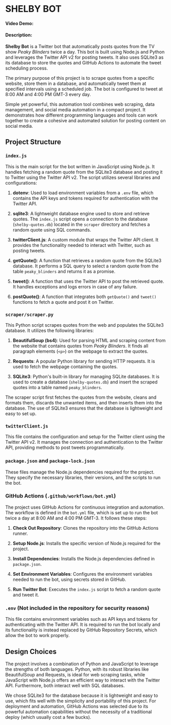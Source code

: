 # SHELBY BOT 
#### Video Demo:
#### Description:

**Shelby Bot** is a Twitter bot that automatically posts quotes from the TV show *Peaky Blinders* twice a day. This bot is built using Node.js and Python and leverages the Twitter API v2 for posting tweets. It also uses SQLite3 as its database to store the quotes and GitHub Actions to automate the tweet scheduling process. 

The primary purpose of this project is to scrape quotes from a specific website, store them in a database, and automatically tweet them at specified intervals using a scheduled job. The bot is configured to tweet at 8:00 AM and 4:00 PM GMT-3 every day.

Simple yet powerful, this automation tool combines web scraping, data management, and social media automation in a compact project. It demonstrates how different programming languages and tools can work together to create a cohesive and automated solution for posting content on social media.

## Project Structure

### `index.js`
This is the main script for the bot written in JavaScript using Node.js. It handles fetching a random quote from the SQLite3 database and posting it to Twitter using the Twitter API v2. The script utilizes several libraries and configurations:

1. **dotenv**: Used to load environment variables from a `.env` file, which contains the API keys and tokens required for authentication with the Twitter API.
   
2. **sqlite3**: A lightweight database engine used to store and retrieve quotes. The `index.js` script opens a connection to the database (`shelby-quotes.db`) located in the `scraper` directory and fetches a random quote using SQL commands.

3. **twitterClient.js**: A custom module that wraps the Twitter API client. It provides the functionality needed to interact with Twitter, such as posting tweets.

4. **getQuote()**: A function that retrieves a random quote from the SQLite3 database. It performs a SQL query to select a random quote from the table `peaky_blinders` and returns it as a promise.

5. **tweet()**: A function that uses the Twitter API to post the retrieved quote. It handles exceptions and logs errors in case of any failure.

6. **postQuote()**: A function that integrates both `getQuote()` and `tweet()` functions to fetch a quote and post it on Twitter.

### `scraper/scraper.py`
This Python script scrapes quotes from the web and populates the SQLite3 database. It utilizes the following libraries:

1. **BeautifulSoup (bs4)**: Used for parsing HTML and scraping content from the website that contains quotes from *Peaky Blinders*. It finds all paragraph elements (`<p>`) on the webpage to extract the quotes.

2. **Requests**: A popular Python library for sending HTTP requests. It is used to fetch the webpage containing the quotes.

3. **SQLite3**: Python's built-in library for managing SQLite databases. It is used to create a database (`shelby-quotes.db`) and insert the scraped quotes into a table named `peaky_blinders`.

The scraper script first fetches the quotes from the website, cleans and formats them, discards the unwanted items, and then inserts them into the database. The use of SQLite3 ensures that the database is lightweight and easy to set up.

### `twitterClient.js`
This file contains the configuration and setup for the Twitter client using the Twitter API v2. It manages the connection and authentication to the Twitter API, providing methods to post tweets programmatically.

### `package.json` and `package-lock.json`
These files manage the Node.js dependencies required for the project. They specify the necessary libraries, their versions, and the scripts to run the bot.

### GitHub Actions (`.github/workflows/bot.yml`)
The project uses GitHub Actions for continuous integration and automation. The workflow is defined in the `bot.yml` file, which is set up to run the bot twice a day at 8:00 AM and 4:00 PM GMT-3. It follows these steps:

1. **Check Out Repository**: Clones the repository into the GitHub Actions runner.

2. **Setup Node.js**: Installs the specific version of Node.js required for the project.

3. **Install Dependencies**: Installs the Node.js dependencies defined in `package.json`.

4. **Set Environment Variables**: Configures the environment variables needed to run the bot, using secrets stored in GitHub.

5. **Run Twitter Bot**: Executes the `index.js` script to fetch a random quote and tweet it.

### `.env` (Not included in the repository for security reasons)
This file contains environment variables such as API keys and tokens for authenticating with the Twitter API. It is required to run the bot locally and its functionality is instead replaced by GitHub Repository Secrets, which allow the bot to work properly.

## Design Choices
The project involves a combination of Python and JavaScript to leverage the strengths of both languages. Python, with its robust libraries like BeautifulSoup and Requests, is ideal for web scraping tasks, while JavaScript with Node.js offers an efficient way to interact with the Twitter API. Furthermore, both interact well with SQL databases.

We chose SQLite3 for the database because it is lightweight and easy to use, which fits well with the simplicity and portability of this project. For deployment and automation, GitHub Actions was selected due to its powerful automation capabilities without the necessity of a traditional deploy (which usually cost a few bucks).
